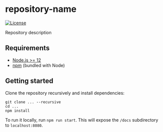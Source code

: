 # repository-name

[![License](https://img.shields.io/github/license/mashape/apistatus.svg)](LICENSE)

Repository description

## Requirements

- [Node.js >= 12](https://nodejs.org/)
- [npm](https://npmjs.com/) (bundled with Node)

## Getting started

Clone the repository recursively and install dependencies:

```
git clone ... --recursive
cd ...
npm install
```

To run it locally, run `npm run start`. This will expose the `/docs` subdirectory to `localhost:8080`.
